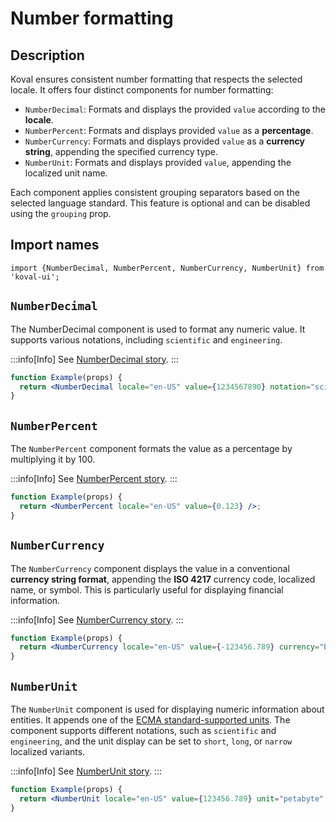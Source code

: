 # Number formatting

## Description

Koval ensures consistent number formatting that respects the selected locale. It offers four distinct components for number formatting:

- `NumberDecimal`: Formats and displays the provided `value` according to the **locale**.
- `NumberPercent`: Formats and displays provided `value` as a **percentage**.
- `NumberCurrency`: Formats and displays provided `value` as a **currency string**, appending the specified currency type.
- `NumberUnit`: Formats and displays provided `value`, appending the localized unit name.

Each component applies consistent grouping separators based on the selected language standard. This feature is optional and can be disabled using the `grouping` prop.

## Import names

```tsx
import {NumberDecimal, NumberPercent, NumberCurrency, NumberUnit} from 'koval-ui';
```

## `NumberDecimal`

The NumberDecimal component is used to format any numeric value. It supports various notations, including `scientific` and `engineering`.

:::info[Info]
See [NumberDecimal story](https://morewings.github.io/koval-ui/?path=/docs/typography-number-decimal--docs).
:::

```jsx live
function Example(props) {
  return <NumberDecimal locale="en-US" value={1234567890} notation="scientific" />;
}
```

## `NumberPercent`

The `NumberPercent` component formats the value as a percentage by multiplying it by 100.

:::info[Info]
See [NumberPercent story](https://morewings.github.io/koval-ui/?path=/docs/typography-number-percent--docs).
:::

```jsx live
function Example(props) {
  return <NumberPercent locale="en-US" value={0.123} />;
}
```

## `NumberCurrency`

The `NumberCurrency` component displays the value in a conventional **currency string format**, appending the **ISO 4217** currency code, localized name, or symbol. This is particularly useful for displaying financial information.

:::info[Info]
See [NumberCurrency story](https://morewings.github.io/koval-ui/?path=/docs/typography-number-currency--docs).
:::

```jsx live
function Example(props) {
  return <NumberCurrency locale="en-US" value={-123456.789} currency="EUR" />;
}
```

## `NumberUnit`

The `NumberUnit` component is used for displaying numeric information about entities. It appends one of the [ECMA standard-supported units](https://tc39.es/ecma402/#table-sanctioned-single-unit-identifiers). The component supports different notations, such as `scientific` and `engineering`, and the unit display can be set to `short`, `long`, or `narrow` localized variants.

:::info[Info]
See [NumberUnit story](https://morewings.github.io/koval-ui/?path=/docs/typography-number-unit--docs).
:::

```jsx live
function Example(props) {
  return <NumberUnit locale="en-US" value={123456.789} unit="petabyte" />;
}
```
